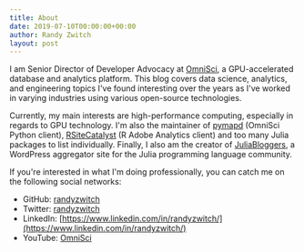```yaml
---
title: About
date: 2019-07-10T00:00:00+00:00
author: Randy Zwitch
layout: post
---
```

<!-- ![](/wp-content/uploads/2011/08/randy_head_tight-1.png) -->

I am Senior Director of Developer Advocacy at [OmniSci](http://omnisci.com), a GPU-accelerated database and analytics platform. This blog covers data science, analytics, and engineering topics I've found interesting over the years as I've worked in varying industries using various open-source technologies.

Currently, my main interests are high-performance computing, especially in regards to GPU technology. I'm also the maintainer of [pymapd](https://pymapd.readthedocs.io/en/latest/) (OmniSci Python client), [RSiteCatalyst](https://randyzwitch.com/rsitecatalyst/) (R Adobe Analytics client) and too many Julia packages to list individually. Finally, I also am the creator of [JuliaBloggers](https://www.juliabloggers.com/julia-bloggers-submit-feed/), a WordPress aggregator site for the Julia programming language community.

If you're interested in what I'm doing professionally, you can catch me on the following social networks:

- GitHub:  [randyzwitch](https://github.com/randyzwitch)
- Twitter:  [randyzwitch](https://twitter.com/randyzwitch)
- LinkedIn: [https://www.linkedin.com/in/randyzwitch/](https://www.linkedin.com/in/randyzwitch/)
- YouTube: [OmniSci](https://www.youtube.com/channel/UCH8ag3Pm9-FBLKhq9dBBxcw)
